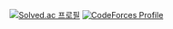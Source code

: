 [![Solved.ac
프로필](http://mazassumnida.wtf/api/v2/generate_badge?boj=mines213)](https://solved.ac/mines213)
[![CodeForces Profile](https://cf.leed.at?id=mines213)](https://codeforces.com/profile/koo_saga)
<!--
**mines213/mines213** is a ✨ _special_ ✨ repository because its `README.md` (this file) appears on your GitHub profile.

Here are some ideas to get you started:

- 🔭 I’m currently working on ...
- 🌱 I’m currently learning ...
- 👯 I’m looking to collaborate on ...
- 🤔 I’m looking for help with ...
- 💬 Ask me about ...
- 📫 How to reach me: ...
- 😄 Pronouns: ...
- ⚡ Fun fact: ...
-->
